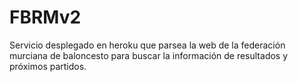 # FBRMv2
Servicio desplegado en heroku que parsea la web de la federación murciana de baloncesto para buscar la información de resultados y próximos partidos.
